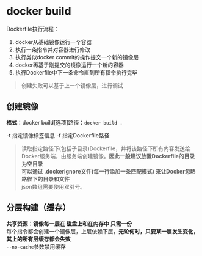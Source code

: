 # docker build

Dockerfile执行流程：
1. docker从基础镜像运行一个容器
2. 执行一条指令并对容器进行修改
3. 执行类似docker commit的操作提交一个新的镜像层
4. docker再基于刚提交的镜像运行一个新的容器
5. 执行Dockerfile中下一条命令直到所有指令执行完毕

> 创建失败可以基于上一个镜像层，进行调试

创建镜像
-------------
**格式**：docker build[选项]路径：`docker build .`<br>

  -t 指定镜像标签信息
  -f 指定Dockerfile路径

> 读取指定路径下(包括子目录)Dockerfile，并将该路径下所有内容发送给Docker服务端，由服务端创建镜像。**因此一般建议放置Dockerfile的目录为空目录**<br>
> **可以通过 .dockerignore文件(每一行添加一条匹配模式) 来让Docker忽略路径下的目录和文件**<br>
> json数组需要使用双引号。<br>

分层构建（缓存）
----------
**共享资源：镜像每一层在 磁盘上和在内存中 只需一份**<br>
每个指令都会创建一个镜像层，上层依赖下层，**无论何时，只要某一层发生变化，其上的所有层缓存都会失效**<br>
`--no-cache`参数禁用缓存<br>

